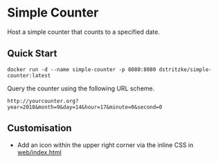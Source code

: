 # Simple Counter
Host a simple counter that counts to a specified date.

## Quick Start
```
docker run -d --name simple-counter -p 8080:8080 dstritzke/simple-counter:latest
```

Query the counter using the following URL scheme.
```
http://yourcounter.org?year=2018&month=9&day=14&hour=17&minute=0&second=0
``` 

## Customisation
- Add an icon within the upper right corner via the inline CSS in [web/index.html](web/index.html)